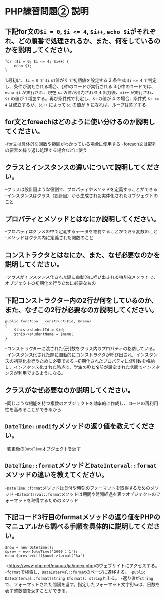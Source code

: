 # PHP練習問題② 説明

## 下記for文の`$i = 0`, `$i <= 4`, `$i++`, `echo $i`がそれぞれ、どの順番で処理されるか、また、何をしているのかを説明してください。

```
for ($i = 0; $i <= 4; $i++) {
    echo $i;
}
```

1.最初に、`$i = 0` で `$i` の値が 0 で初期値を設定する
2.条件式 `$i <= 4` で判定し、条件が満たされる場合、{}中のコードが実行される
3.{}中のコードでは、`echo $i` が実行され、現在 `$i` の値が出力される
4.出力後、`$i++` が実行され、 `$i` の値が 1 増加する。再び条件式で判定し、`$i` の値が 4 の場合、条件式 `$i <= 4` は成立するが、`$i++` によって `$i` の値が 5 になれば、ループは終了する

## for文とforeachはどのように使い分けるのか説明してください。
-for文は具体的な回数や範囲がわかっている場合に使用する
-foreach文は配列の要素を繰り返し処理する場合などに使う

## クラスとインスタンスの違いについて説明してください。
-クラスは設計図ような役割で、プロパティやメソッドを定義することができる
-インスタンスはクラス（設計図）から生成された実体化されたオブジェクトのこと

## プロパティとメソッドとはなにか説明してください。
-プロパティはクラスの中で定義するデータを格納することができる変数のこと
-メソッドはクラス内に定義された関数のこと

## コンストラクタとはなにか、また、なぜ必要なのかを説明してください。
-クラスがインスタンス化された際に自動的に呼び出される特別なメソッドで、オブジェクトの初期化を行うために必要なもの

## 下記コンストラクター内の2行が何をしているのか、また、なぜこの2行が必要なのか説明してください。
```
public function __construct($id, $name)
{
    $this->studentId = $id;
    $this->studentName = $name;
}
```
-コンストラクターに渡された仮引数をクラス内のプロパティの格納している。
-インスタンス化された際に自動的にコンストラクタが呼び出され、インスタンスの初期化を行うために必要である
-初期化されたプロパティに仮引数を格納し、インスタンス化された時点で、学生のIDと名前が設定された状態でインスタンスが利用できるようになる。

## クラスがなぜ必要なのか説明してください。
-同じような機能を持つ複数のオブジェクトを効率的に作成し、コードの再利用性を高めることができるから

## `DateTime::modify`メソッドの返り値を教えてください。
-変更後の`DateTime`オブジェクトを返す

## `DateTime::format`メソッドと`DateInterval::format`メソッドの違いを教えてください。
-`DateTime::format`メソッドは日付や時刻のフォーマットを取得するためのメソッド
-`DateInterval::format`メソッドは期間や時間経過を表すオブジェクトのフォーマットを取得するためのメソッド

## 下記コード3行目のformatメソッドの返り値をPHPのマニュアルから調べる手順を具体的に説明してください。
```
$now = new DateTime();
$prev = new DateTime('2000-1-1');
echo $prev->diff($now)->format('%a')
```

-(https://www.php.net/manual/ja/index.php)のウェブサイトにアクセスする。
-`format`で検索し、`DateInterval::format`のページに遷移する。
-`public DateInterval::format(string $format): string`と出る。
-返り値が`string`で、フォーマットされた間隔を返す。指定したフォーマット文字列`%a`は、日数を表す整数値を返すことができる。
